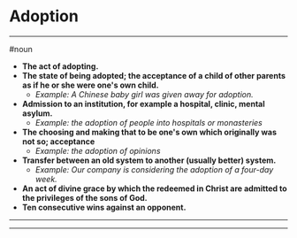 # Adoption
---
#noun
- **The act of adopting.**
- **The state of being adopted; the acceptance of a child of other parents as if he or she were one's own child.**
	- _Example: A Chinese baby girl was given away for adoption._
- **Admission to an institution, for example a hospital, clinic, mental asylum.**
	- _Example: the adoption of people into hospitals or monasteries_
- **The choosing and making that to be one's own which originally was not so; acceptance**
	- _Example: the adoption of opinions_
- **Transfer between an old system to another (usually better) system.**
	- _Example: Our company is considering the adoption of a four-day week._
- **An act of divine grace by which the redeemed in Christ are admitted to the privileges of the sons of God.**
- **Ten consecutive wins against an opponent.**
---
---
